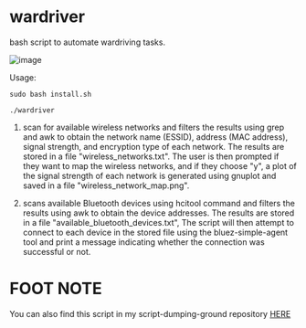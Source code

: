 # wardriver
bash script to automate wardriving tasks.

![image](https://user-images.githubusercontent.com/48811414/217430998-6e4668c5-c4ae-4207-a21e-0d227d47c5ce.png)



Usage:
```
sudo bash install.sh
```

```
./wardriver
```


1) scan for available wireless networks and filters the results using grep and awk to obtain the network name (ESSID), address (MAC address), signal strength, and encryption type of each network. The results are stored in a file "wireless_networks.txt". The user is then prompted if they want to map the wireless networks, and if they choose "y", a plot of the signal strength of each network is generated using gnuplot and saved in a file "wireless_network_map.png".

2) scans available Bluetooth devices using hcitool command and filters the results using awk to obtain the device addresses. The results are stored in a file "available_bluetooth_devices.txt", The script will then attempt to connect to each device in the stored file using the bluez-simple-agent tool and print a message indicating whether the connection was successful or not.


# FOOT NOTE
You can also find this script in my script-dumping-ground repository [HERE ](https://github.com/SirCryptic/script-dumping-ground)
